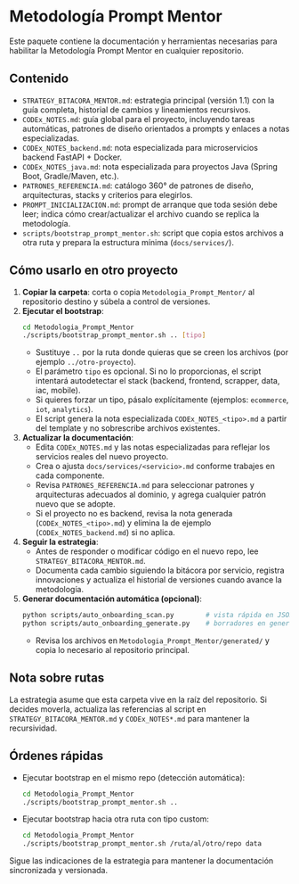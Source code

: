 # Metodología Prompt Mentor

Este paquete contiene la documentación y herramientas necesarias para habilitar la Metodología Prompt Mentor en cualquier repositorio.

## Contenido

- `STRATEGY_BITACORA_MENTOR.md`: estrategia principal (versión 1.1) con la guía completa, historial de cambios y lineamientos recursivos.
- `CODEx_NOTES.md`: guía global para el proyecto, incluyendo tareas automáticas, patrones de diseño orientados a prompts y enlaces a notas especializadas.
- `CODEx_NOTES_backend.md`: nota especializada para microservicios backend FastAPI + Docker.
- `CODEx_NOTES_java.md`: nota especializada para proyectos Java (Spring Boot, Gradle/Maven, etc.).
- `PATRONES_REFERENCIA.md`: catálogo 360° de patrones de diseño, arquitecturas, stacks y criterios para elegirlos.
- `PROMPT_INICIALIZACION.md`: prompt de arranque que toda sesión debe leer; indica cómo crear/actualizar el archivo cuando se replica la metodología.
- `scripts/bootstrap_prompt_mentor.sh`: script que copia estos archivos a otra ruta y prepara la estructura mínima (`docs/services/`).

## Cómo usarlo en otro proyecto

1. **Copiar la carpeta**: corta o copia `Metodologia_Prompt_Mentor/` al repositorio destino y súbela a control de versiones.
2. **Ejecutar el bootstrap**:
   ```bash
   cd Metodologia_Prompt_Mentor
   ./scripts/bootstrap_prompt_mentor.sh .. [tipo]
   ```
   - Sustituye `..` por la ruta donde quieras que se creen los archivos (por ejemplo `../otro-proyecto`).
   - El parámetro `tipo` es opcional. Si no lo proporcionas, el script intentará autodetectar el stack (backend, frontend, scrapper, data, iac, mobile).
   - Si quieres forzar un tipo, pásalo explícitamente (ejemplos: `ecommerce`, `iot`, `analytics`).
   - El script genera la nota especializada `CODEx_NOTES_<tipo>.md` a partir del template y no sobrescribe archivos existentes.
3. **Actualizar la documentación**:
   - Edita `CODEx_NOTES.md` y las notas especializadas para reflejar los servicios reales del nuevo proyecto.
   - Crea o ajusta `docs/services/<servicio>.md` conforme trabajes en cada componente.
   - Revisa `PATRONES_REFERENCIA.md` para seleccionar patrones y arquitecturas adecuados al dominio, y agrega cualquier patrón nuevo que se adopte.
   - Si el proyecto no es backend, revisa la nota generada (`CODEx_NOTES_<tipo>.md`) y elimina la de ejemplo (`CODEx_NOTES_backend.md`) si no aplica.
4. **Seguir la estrategia**:
   - Antes de responder o modificar código en el nuevo repo, lee `STRATEGY_BITACORA_MENTOR.md`.
   - Documenta cada cambio siguiendo la bitácora por servicio, registra innovaciones y actualiza el historial de versiones cuando avance la metodología.
5. **Generar documentación automática (opcional)**:
   ```bash
   python scripts/auto_onboarding_scan.py        # vista rápida en JSON
   python scripts/auto_onboarding_generate.py    # borradores en generated/
   ```
   - Revisa los archivos en `Metodologia_Prompt_Mentor/generated/` y copia lo necesario al repositorio principal.

## Nota sobre rutas

La estrategia asume que esta carpeta vive en la raíz del repositorio. Si decides moverla, actualiza las referencias al script en `STRATEGY_BITACORA_MENTOR.md` y `CODEx_NOTES*.md` para mantener la recursividad.

## Órdenes rápidas

- Ejecutar bootstrap en el mismo repo (detección automática):
  ```bash
  cd Metodologia_Prompt_Mentor
  ./scripts/bootstrap_prompt_mentor.sh ..
  ```
- Ejecutar bootstrap hacia otra ruta con tipo custom:
  ```bash
  cd Metodologia_Prompt_Mentor
  ./scripts/bootstrap_prompt_mentor.sh /ruta/al/otro/repo data
  ```

Sigue las indicaciones de la estrategia para mantener la documentación sincronizada y versionada.
